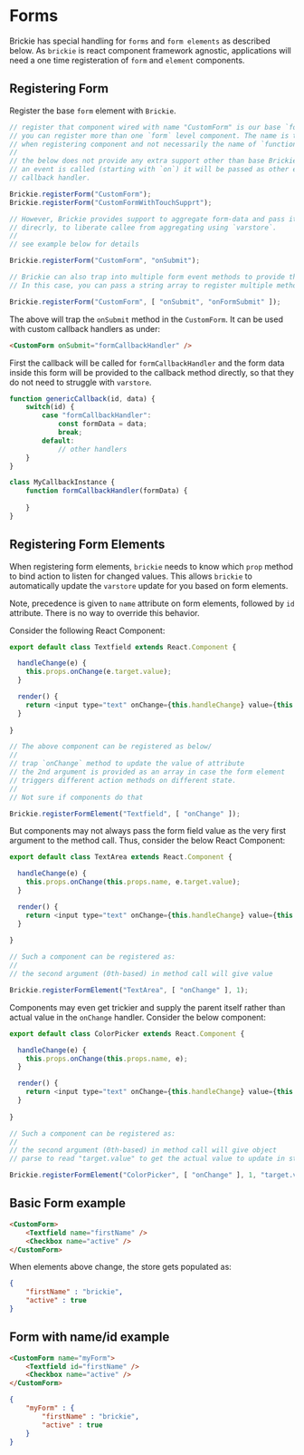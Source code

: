 # Forms

Brickie has special handling for `forms` and `form elements` as described below.
As `brickie` is react component framework agnostic, applications will need a one
time registeration of `form` and `element` components.

## Registering Form

Register the base `form` element with `Brickie`.

```js
// register that component wired with name "CustomForm" is our base `form` component.
// you can register more than one `form` level component. The name is the name used
// when registering component and not necessarily the name of `function` or `class`.
//
// the below does not provide any extra support other than base Brickie support. When
// an event is called (starting with `on`) it will be passed as other events to the
// callback handler.

Brickie.registerForm("CustomForm");
Brickie.registerForm("CustomFormWithTouchSupprt");

// However, Brickie provides support to aggregate form-data and pass it to the callback
// direcrly, to liberate callee from aggregating using `varstore`.
//
// see example below for details

Brickie.registerForm("CustomForm", "onSubmit"); 

// Brickie can also trap into multiple form event methods to provide the same support.
// In this case, you can pass a string array to register multiple method names

Brickie.registerForm("CustomForm", [ "onSubmit", "onFormSubmit" ]); 
```

The above will trap the `onSubmit` method in the `CustomForm`. It can be used with
custom callback handlers as under:

```html
<CustomForm onSubmit="formCallbackHandler" />
```

First the callback will be called for `formCallbackHandler` and the form data inside
this form will be provided to the callback method directly, so that they do not need
to struggle with `varstore`.

```js
function genericCallback(id, data) {
    switch(id) {
        case "formCallbackHandler":
            const formData = data;
            break;
        default:
            // other handlers
    }
}
```

```js
class MyCallbackInstance {
    function formCallbackHandler(formData) {
        
    }    
}
```
## Registering Form Elements

When registering form elements, `brickie` needs to know which `prop` method to
bind action to listen for changed values. This allows `brickie` to automatically
update the `varstore` update for you based on form elements.

Note, precedence is given to `name` attribute on form elements, followed by `id`
attribute. There is no way to override this behavior.

Consider the following React Component:

```js
export default class Textfield extends React.Component {

  handleChange(e) {
    this.props.onChange(e.target.value);
  }

  render() {
    return <input type="text" onChange={this.handleChange} value={this.state.value} />
  }
  
}

// The above component can be registered as below/
//
// trap `onChange` method to update the value of attribute
// the 2nd argument is provided as an array in case the form element
// triggers different action methods on different state.
// 
// Not sure if components do that

Brickie.registerFormElement("Textfield", [ "onChange" ]); 
```

But components may not always pass the form field value as the very first
argument to the method call. Thus, consider the below React Component:

```js
export default class TextArea extends React.Component {

  handleChange(e) {
    this.props.onChange(this.props.name, e.target.value);
  }

  render() {
    return <input type="text" onChange={this.handleChange} value={this.state.value} />
  }
  
}

// Such a component can be registered as:
//
// the second argument (0th-based) in method call will give value

Brickie.registerFormElement("TextArea", [ "onChange" ], 1); 
```

Components may even get trickier and supply the parent itself rather than
actual value in the `onChange` handler. Consider the below component:

```js
export default class ColorPicker extends React.Component {

  handleChange(e) {
    this.props.onChange(this.props.name, e);
  }

  render() {
    return <input type="text" onChange={this.handleChange} value={this.state.value} />
  }
  
}

// Such a component can be registered as:
//
// the second argument (0th-based) in method call will give object
// parse to read "target.value" to get the actual value to update in store

Brickie.registerFormElement("ColorPicker", [ "onChange" ], 1, "target.value"); 
```

## Basic Form example

```html
<CustomForm>
    <Textfield name="firstName" />
    <Checkbox name="active" />
</CustomForm>
```

When elements above change, the store gets populated as:

```json
{
    "firstName" : "brickie",
    "active" : true
}
```

## Form with name/id example

```html
<CustomForm name="myForm">
    <Textfield id="firstName" />
    <Checkbox name="active" />
</CustomForm>
```

```json
{
    "myForm" : {
        "firstName" : "brickie",
        "active" : true
    }
}
```
